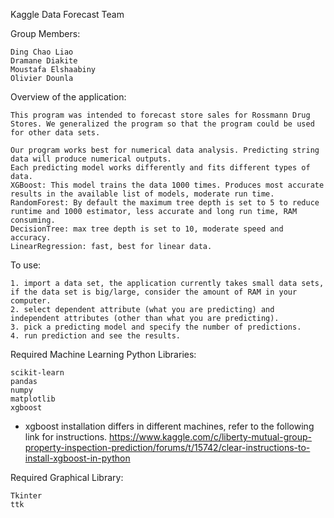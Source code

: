 Kaggle Data Forecast Team

Group Members:
	
	Ding Chao Liao
	Dramane Diakite
  	Moustafa Elshaabiny
  	Olivier Dounla

Overview of the application:

	This program was intended to forecast store sales for Rossmann Drug Stores. We generalized the program so that the program could be used for other data sets.

	Our program works best for numerical data analysis. Predicting string data will produce numerical outputs.
	Each predicting model works differently and fits different types of data.
	XGBoost: This model trains the data 1000 times. Produces most accurate results in the available list of models, moderate run time.
	RandomForest: By default the maximum tree depth is set to 5 to reduce runtime and 1000 estimator, less accurate and long run time, RAM consuming.
	DecisionTree: max tree depth is set to 10, moderate speed and accuracy.
	LinearRegression: fast, best for linear data.


To use:

	1. import a data set, the application currently takes small data sets, if the data set is big/large, consider the amount of RAM in your computer.
	2. select dependent attribute (what you are predicting) and independent attributes (other than what you are predicting).
	3. pick a predicting model and specify the number of predictions.
	4. run prediction and see the results.


Required Machine Learning Python Libraries:

	scikit-learn
	pandas
	numpy
	matplotlib
	xgboost

 * xgboost installation differs in different machines, refer to the following link for instructions. https://www.kaggle.com/c/liberty-mutual-group-property-inspection-prediction/forums/t/15742/clear-instructions-to-install-xgboost-in-python

Required Graphical Library:

	Tkinter
	ttk
